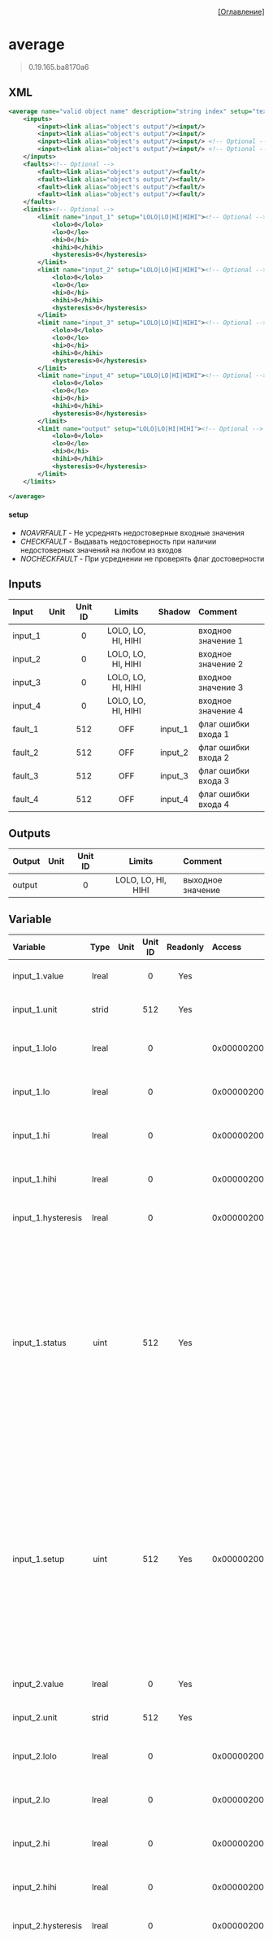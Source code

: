 <p align='right'><a href='index.html'>[Оглавление]</a></p>

# average
> 0.19.165.ba8170a6
## XML
````xml
<average name="valid object name" description="string index" setup="text value" >
	<inputs>
		<input><link alias="object's output"/><input/>
		<input><link alias="object's output"/><input/>
		<input><link alias="object's output"/><input/> <!-- Optional -->
		<input><link alias="object's output"/><input/> <!-- Optional -->
	</inputs>
	<faults><!-- Optional -->
		<fault><link alias="object's output"/><fault/>
		<fault><link alias="object's output"/><fault/>
		<fault><link alias="object's output"/><fault/>
		<fault><link alias="object's output"/><fault/>
	</faults>
	<limits><!-- Optional -->
		<limit name="input_1" setup="LOLO|LO|HI|HIHI"><!-- Optional -->
			<lolo>0</lolo>
			<lo>0</lo>
			<hi>0</hi>
			<hihi>0</hihi>
			<hysteresis>0</hysteresis>
		</limit>
		<limit name="input_2" setup="LOLO|LO|HI|HIHI"><!-- Optional -->
			<lolo>0</lolo>
			<lo>0</lo>
			<hi>0</hi>
			<hihi>0</hihi>
			<hysteresis>0</hysteresis>
		</limit>
		<limit name="input_3" setup="LOLO|LO|HI|HIHI"><!-- Optional -->
			<lolo>0</lolo>
			<lo>0</lo>
			<hi>0</hi>
			<hihi>0</hihi>
			<hysteresis>0</hysteresis>
		</limit>
		<limit name="input_4" setup="LOLO|LO|HI|HIHI"><!-- Optional -->
			<lolo>0</lolo>
			<lo>0</lo>
			<hi>0</hi>
			<hihi>0</hihi>
			<hysteresis>0</hysteresis>
		</limit>
		<limit name="output" setup="LOLO|LO|HI|HIHI"><!-- Optional -->
			<lolo>0</lolo>
			<lo>0</lo>
			<hi>0</hi>
			<hihi>0</hihi>
			<hysteresis>0</hysteresis>
		</limit>
	</limits>

</average>
````

#### setup
* _NOAVRFAULT_  - Не усреднять недостоверные входные значения
* _CHECKFAULT_  - Выдавать недостоверность при наличии недостоверных значений на любом из входов
* _NOCHECKFAULT_  - При усреднении не проверять флаг достоверности

## Inputs
Input | Unit | Unit ID | Limits | Shadow | Comment
:-- |:--:|:--:|:--:|:--:|:--
input_1 |  | 0 | LOLO, LO, HI, HIHI |  | входное значение 1
input_2 |  | 0 | LOLO, LO, HI, HIHI |  | входное значение 2
input_3 |  | 0 | LOLO, LO, HI, HIHI |  | входное значение 3
input_4 |  | 0 | LOLO, LO, HI, HIHI |  | входное значение 4
fault_1 |  | 512 | OFF | input_1 | флаг ошибки входа 1
fault_2 |  | 512 | OFF | input_2 | флаг ошибки входа 2
fault_3 |  | 512 | OFF | input_3 | флаг ошибки входа 3
fault_4 |  | 512 | OFF | input_4 | флаг ошибки входа 4

## Outputs
Output | Unit | Unit ID | Limits | Comment
:-- |:--:|:--:|:--:|:--
output |  | 0 | LOLO, LO, HI, HIHI | выходное значение

## Variable
Variable | Type | Unit | Unit ID | Readonly | Access | Comment
:-- |:--:|:--:|:--:|:--:|:-- |:--
input_1.value | lreal |  | 0 | Yes |   | входное значение 1. Текущее значение
input_1.unit | strid |  | 512 | Yes |   | входное значение 1. Единицы измерения
input_1.lolo | lreal |  | 0 |  | 0x00000200 | входное значение 1. Значение аварийного минимума
input_1.lo | lreal |  | 0 |  | 0x00000200 | входное значение 1. Значение предаварийного минимума
input_1.hi | lreal |  | 0 |  | 0x00000200 | входное значение 1. Значение предаварийного максимума
input_1.hihi | lreal |  | 0 |  | 0x00000200 | входное значение 1. Значение аварийного максимума
input_1.hysteresis | lreal |  | 0 |  | 0x00000200 | входное значение 1. Значение гистерезиса
input_1.status | uint |  | 512 | Yes |   | входное значение 1. Статус:<br/>0: Неопределен<br/>1: Недействительное значение<br/>2: Значение ниже аварийного минимума<br/>3: Значение ниже предаварийного минимума<br/>4: Значение в рабочем диапазоне<br/>5: Значение выше предаварийного максимума<br/>6: Значение выше аварийного максимума<br/>
input_1.setup | uint |  | 512 | Yes | 0x00000200 | входное значение 1. Настройка:<br/>0x0001: Не выдавать сообщения<br/>0x0002: Выдавать сообщение аварийного минимума<br/>0x0004: Выдавать сообщение предаварийного минимума<br/>0x0008: Выдавать сообщение предаварийного максимума<br/>0x0010: Выдавать сообщение аварийного максимума<br/>
input_2.value | lreal |  | 0 | Yes |   | входное значение 2. Текущее значение
input_2.unit | strid |  | 512 | Yes |   | входное значение 2. Единицы измерения
input_2.lolo | lreal |  | 0 |  | 0x00000200 | входное значение 2. Значение аварийного минимума
input_2.lo | lreal |  | 0 |  | 0x00000200 | входное значение 2. Значение предаварийного минимума
input_2.hi | lreal |  | 0 |  | 0x00000200 | входное значение 2. Значение предаварийного максимума
input_2.hihi | lreal |  | 0 |  | 0x00000200 | входное значение 2. Значение аварийного максимума
input_2.hysteresis | lreal |  | 0 |  | 0x00000200 | входное значение 2. Значение гистерезиса
input_2.status | uint |  | 512 | Yes |   | входное значение 2. Статус:<br/>0: Неопределен<br/>1: Недействительное значение<br/>2: Значение ниже аварийного минимума<br/>3: Значение ниже предаварийного минимума<br/>4: Значение в рабочем диапазоне<br/>5: Значение выше предаварийного максимума<br/>6: Значение выше аварийного максимума<br/>
input_2.setup | uint |  | 512 | Yes | 0x00000200 | входное значение 2. Настройка:<br/>0x0001: Не выдавать сообщения<br/>0x0002: Выдавать сообщение аварийного минимума<br/>0x0004: Выдавать сообщение предаварийного минимума<br/>0x0008: Выдавать сообщение предаварийного максимума<br/>0x0010: Выдавать сообщение аварийного максимума<br/>
input_3.value | lreal |  | 0 | Yes |   | входное значение 3. Текущее значение
input_3.unit | strid |  | 512 | Yes |   | входное значение 3. Единицы измерения
input_3.lolo | lreal |  | 0 |  | 0x00000200 | входное значение 3. Значение аварийного минимума
input_3.lo | lreal |  | 0 |  | 0x00000200 | входное значение 3. Значение предаварийного минимума
input_3.hi | lreal |  | 0 |  | 0x00000200 | входное значение 3. Значение предаварийного максимума
input_3.hihi | lreal |  | 0 |  | 0x00000200 | входное значение 3. Значение аварийного максимума
input_3.hysteresis | lreal |  | 0 |  | 0x00000200 | входное значение 3. Значение гистерезиса
input_3.status | uint |  | 512 | Yes |   | входное значение 3. Статус:<br/>0: Неопределен<br/>1: Недействительное значение<br/>2: Значение ниже аварийного минимума<br/>3: Значение ниже предаварийного минимума<br/>4: Значение в рабочем диапазоне<br/>5: Значение выше предаварийного максимума<br/>6: Значение выше аварийного максимума<br/>
input_3.setup | uint |  | 512 | Yes | 0x00000200 | входное значение 3. Настройка:<br/>0x0001: Не выдавать сообщения<br/>0x0002: Выдавать сообщение аварийного минимума<br/>0x0004: Выдавать сообщение предаварийного минимума<br/>0x0008: Выдавать сообщение предаварийного максимума<br/>0x0010: Выдавать сообщение аварийного максимума<br/>
input_4.value | lreal |  | 0 | Yes |   | входное значение 4. Текущее значение
input_4.unit | strid |  | 512 | Yes |   | входное значение 4. Единицы измерения
input_4.lolo | lreal |  | 0 |  | 0x00000200 | входное значение 4. Значение аварийного минимума
input_4.lo | lreal |  | 0 |  | 0x00000200 | входное значение 4. Значение предаварийного минимума
input_4.hi | lreal |  | 0 |  | 0x00000200 | входное значение 4. Значение предаварийного максимума
input_4.hihi | lreal |  | 0 |  | 0x00000200 | входное значение 4. Значение аварийного максимума
input_4.hysteresis | lreal |  | 0 |  | 0x00000200 | входное значение 4. Значение гистерезиса
input_4.status | uint |  | 512 | Yes |   | входное значение 4. Статус:<br/>0: Неопределен<br/>1: Недействительное значение<br/>2: Значение ниже аварийного минимума<br/>3: Значение ниже предаварийного минимума<br/>4: Значение в рабочем диапазоне<br/>5: Значение выше предаварийного максимума<br/>6: Значение выше аварийного максимума<br/>
input_4.setup | uint |  | 512 | Yes | 0x00000200 | входное значение 4. Настройка:<br/>0x0001: Не выдавать сообщения<br/>0x0002: Выдавать сообщение аварийного минимума<br/>0x0004: Выдавать сообщение предаварийного минимума<br/>0x0008: Выдавать сообщение предаварийного максимума<br/>0x0010: Выдавать сообщение аварийного максимума<br/>
fault_1.value | lreal |  | 512 | Yes |   | флаг ошибки входа 1. Текущее значение
fault_1.unit | strid |  | 512 | Yes |   | флаг ошибки входа 1. Единицы измерения
fault_2.value | lreal |  | 512 | Yes |   | флаг ошибки входа 2. Текущее значение
fault_2.unit | strid |  | 512 | Yes |   | флаг ошибки входа 2. Единицы измерения
fault_3.value | lreal |  | 512 | Yes |   | флаг ошибки входа 3. Текущее значение
fault_3.unit | strid |  | 512 | Yes |   | флаг ошибки входа 3. Единицы измерения
fault_4.value | lreal |  | 512 | Yes |   | флаг ошибки входа 4. Текущее значение
fault_4.unit | strid |  | 512 | Yes |   | флаг ошибки входа 4. Единицы измерения
output.value | lreal |  | 0 | Yes |   | выходное значение. Текущее значение
output.unit | strid |  | 512 | Yes |   | выходное значение. Единицы измерения
output.lolo | lreal |  | 0 |  | 0x00000200 | выходное значение. Значение аварийного минимума
output.lo | lreal |  | 0 |  | 0x00000200 | выходное значение. Значение предаварийного минимума
output.hi | lreal |  | 0 |  | 0x00000200 | выходное значение. Значение предаварийного максимума
output.hihi | lreal |  | 0 |  | 0x00000200 | выходное значение. Значение аварийного максимума
output.hysteresis | lreal |  | 0 |  | 0x00000200 | выходное значение. Значение гистерезиса
output.status | uint |  | 512 | Yes |   | выходное значение. Статус:<br/>0: Неопределен<br/>1: Недействительное значение<br/>2: Значение ниже аварийного минимума<br/>3: Значение ниже предаварийного минимума<br/>4: Значение в рабочем диапазоне<br/>5: Значение выше предаварийного максимума<br/>6: Значение выше аварийного максимума<br/>
output.setup | uint |  | 512 | Yes | 0x00000200 | выходное значение. Настройка:<br/>0x0001: Не выдавать сообщения<br/>0x0002: Выдавать сообщение аварийного минимума<br/>0x0004: Выдавать сообщение предаварийного минимума<br/>0x0008: Выдавать сообщение предаварийного максимума<br/>0x0010: Выдавать сообщение аварийного максимума<br/>
setup | uint |  | 512 |  |   | Настройка:<br/>0: Не усреднять недостоверные входные значения<br/>1: Выдавать недостоверность при наличии недостоверных значений на любом из входов<br/>2: При усреднении не проверять флаг достоверности<br/>


> Единицы измерений для всех входных значений должны быть одинаковы! В противном случае конфигурация не будет загружена.
> Если указаны флаги недостоверности, то их количество должно быть равно количеству усредняемым входам.

<p align='right'><a href='index.html'>[Оглавление]</a></p>


